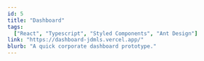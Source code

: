 ```yaml
---
id: 5
title: "Dashboard"
tags:
  ["React", "Typescript", "Styled Components", "Ant Design"]
link: "https://dashboard-jdmls.vercel.app/"
blurb: "A quick corporate dashboard prototype."
---
```

